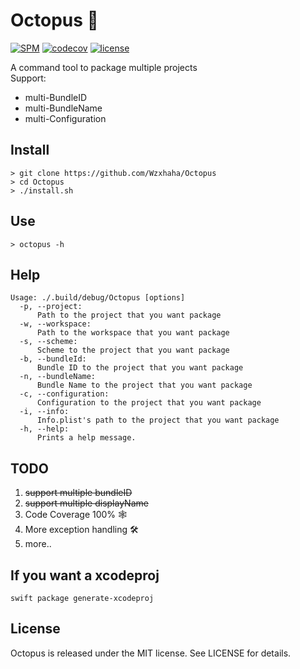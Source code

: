# Octopus 🐙
[![SPM](https://img.shields.io/badge/SPM-ready-orange.svg)](https://swift.org/package-manager/)
[![codecov](https://img.shields.io/codecov/c/github/Wzxhaha/Octopus.svg)](https://codecov.io/github/Wzxhaha/Octopus?branch=master)
[![license](https://img.shields.io/badge/LICENSE-MIT-nil.svg?colorA=404040&colorB=5B5A5A)](https://github.com/Wzxhaha/Octopus/blob/master/LICENSE)

A command tool to package multiple projects <br/>
Support:
- multi-BundleID
- multi-BundleName
- multi-Configuration

## Install
```shell
> git clone https://github.com/Wzxhaha/Octopus
> cd Octopus
> ./install.sh
```

## Use
```shell
> octopus -h
```

## Help
```
Usage: ./.build/debug/Octopus [options]
  -p, --project:
      Path to the project that you want package
  -w, --workspace:
      Path to the workspace that you want package
  -s, --scheme:
      Scheme to the project that you want package
  -b, --bundleId:
      Bundle ID to the project that you want package
  -n, --bundleName:
      Bundle Name to the project that you want package
  -c, --configuration:
      Configuration to the project that you want package
  -i, --info:
      Info.plist's path to the project that you want package
  -h, --help:
      Prints a help message.
```

## TODO
1. ~~support multiple bundleID~~
2. ~~support multiple displayName~~
3. Code Coverage 100% 🕸
4. More exception handling 🛠
5. more..

## If you want a xcodeproj
`swift package generate-xcodeproj`

## License
Octopus is released under the MIT license. See LICENSE for details.
